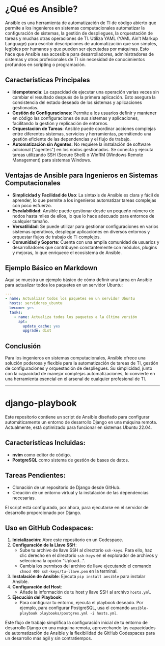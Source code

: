 # ¿Qué es Ansible?

Ansible es una herramienta de automatización de TI de código abierto que permite a los ingenieros en sistemas computacionales automatizar la configuración de sistemas, la gestión de despliegues, la orquestación de tareas y muchas otras operaciones de TI. Utiliza YAML (YAML Ain't Markup Language) para escribir descripciones de automatización que son simples, legibles por humanos y que pueden ser ejecutadas por máquinas. Esto hace que Ansible sea accesible para desarrolladores, administradores de sistemas y otros profesionales de TI sin necesidad de conocimientos profundos en scripting o programación.

## Características Principales

- **Idempotencia**: La capacidad de ejecutar una operación varias veces sin cambiar el resultado después de la primera aplicación. Esto asegura la consistencia del estado deseado de los sistemas y aplicaciones gestionadas.
- **Gestión de Configuraciones**: Permite a los usuarios definir y mantener en código las configuraciones de sus sistemas y aplicaciones, facilitando la gestión y replicación de entornos.
- **Orquestación de Tareas**: Ansible puede coordinar acciones complejas entre diferentes sistemas, servicios y herramientas, permitiendo una gestión eficiente de las dependencias y el flujo de trabajo.
- **Automatización sin Agentes**: No requiere la instalación de software adicional ("agentes") en los nodos gestionados. Se conecta y ejecuta tareas utilizando SSH (Secure Shell) o WinRM (Windows Remote Management) para sistemas Windows.

## Ventajas de Ansible para Ingenieros en Sistemas Computacionales

- **Simplicidad y Facilidad de Uso**: La sintaxis de Ansible es clara y fácil de aprender, lo que permite a los ingenieros automatizar tareas complejas con poco esfuerzo.
- **Escalabilidad**: Ansible puede gestionar desde un pequeño número de nodos hasta miles de ellos, lo que lo hace adecuado para entornos de cualquier tamaño.
- **Versatilidad**: Se puede utilizar para gestionar configuraciones en varios sistemas operativos, desplegar aplicaciones en diversos entornos y orquestar flujos de trabajo de TI complejos.
- **Comunidad y Soporte**: Cuenta con una amplia comunidad de usuarios y desarrolladores que contribuyen constantemente con módulos, plugins y mejoras, lo que enriquece el ecosistema de Ansible.

## Ejemplo Básico en Markdown

Aquí se muestra un ejemplo básico de cómo definir una tarea en Ansible para actualizar todos los paquetes en un servidor Ubuntu:

```yaml
---
- name: Actualizar todos los paquetes en un servidor Ubuntu
  hosts: servidores_ubuntu
  become: yes
  tasks:
    - name: Actualiza todos los paquetes a la última versión
      apt:
        update_cache: yes
        upgrade: dist
```



## Conclusión

Para los ingenieros en sistemas computacionales, Ansible ofrece una solución poderosa y flexible para la automatización de tareas de TI, gestión de configuraciones y orquestación de despliegues. Su simplicidad, junto con la capacidad de manejar complejas automatizaciones, lo convierte en una herramienta esencial en el arsenal de cualquier profesional de TI.

-----
# django-playbook

Este repositorio contiene un script de Ansible diseñado para configurar automáticamente un entorno de desarrollo Django en una máquina remota. Actualmente, está optimizado para funcionar en sistemas Ubuntu 22.04.

## Características Incluidas:
- **nvim** como editor de código.
- **PostgreSQL** como sistema de gestión de bases de datos.

## Tareas Pendientes:
- Clonación de un repositorio de Django desde GitHub.
- Creación de un entorno virtual y la instalación de las dependencias necesarias.

El script está configurado, por ahora, para ejecutarse en el servidor de desarrollo proporcionado por Django.

## Uso en GitHub Codespaces:

1. **Inicialización**: Abre este repositorio en un Codespace.
2. **Configuración de la Llave SSH**:
   - Sube tu archivo de llave SSH al directorio `ssh-keys`. Para ello, haz clic derecho en el directorio `ssh-keys` en el explorador de archivos y selecciona la opción "Upload...".
   - Cambia los permisos del archivo de llave ejecutando el comando `chmod 400 ssh-keys/tu-llave.pem` en la terminal.
3. **Instalación de Ansible**: Ejecuta `pip install ansible` para instalar Ansible.
4. **Configuración del Host**:
   - Añade la información de tu host y llave SSH al archivo `hosts.yml`.
5. **Ejecución del Playbook**:
   - Para configurar tu entorno, ejecuta el playbook deseado. Por ejemplo, para configurar PostgreSQL, usa el comando `ansible-playbook playbooks/postgres.yml -i hosts.yml`.

Este flujo de trabajo simplifica la configuración inicial de tu entorno de desarrollo Django en una máquina remota, aprovechando las capacidades de automatización de Ansible y la flexibilidad de GitHub Codespaces para un desarrollo más ágil y sin contratiempos.

